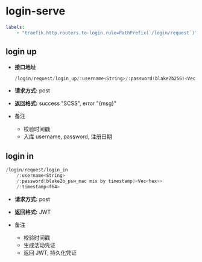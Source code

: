 # login-serve

```yaml
labels:
    - "traefik.http.routers.to-login.rule=PathPrefix(`/login/request`)"
```

## login up

- **接口地址**
    ```c
    /login/request/login_up/:username<String>/:password(blake2b256)<Vec<hex>>/:timestamp<f64>
    ```

- **请求方式:** post

- **返回格式:** success "SCSS", error "{msg}"

- 备注
    - 校验时间戳
    - 入库 username, password, 注册日期

## login in

```c
/login/request/login_in
    /:username<String>
    /:password(blake2b_psw_mac mix by timestamp)<Vec<hex>>
    /:timestamp<f64>
```

- **请求方式:** post

- **返回格式:** JWT

- 备注
    - 校验时间戳
    - 生成活动凭证
    - 返回 JWT, 持久化凭证